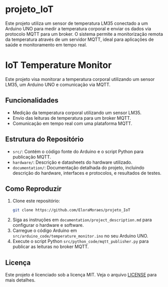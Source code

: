 # projeto_IoT
Este projeto utiliza um sensor de temperatura LM35 conectado a um Arduino UNO para medir a temperatura corporal e enviar os dados via protocolo MQTT para um broker. O sistema permite a monitorização remota da temperatura através de um servidor MQTT, ideal para aplicações de saúde e monitoramento em tempo real.

# IoT Temperature Monitor

Este projeto visa monitorar a temperatura corporal utilizando um sensor LM35, um Arduino UNO e comunicação via MQTT.

## Funcionalidades

- Medição da temperatura corporal utilizando um sensor LM35.
- Envio das leituras de temperatura para um broker MQTT.
- Comunicação em tempo real com uma plataforma MQTT.

## Estrutura do Repositório

- `src/`: Contém o código fonte do Arduino e o script Python para publicação MQTT.
- `hardware/`: Descrição e datasheets do hardware utilizado.
- `documentation/`: Documentação detalhada do projeto, incluindo descrição do hardware, interfaces e protocolos, e resultados de testes.

## Como Reproduzir

1. Clone este repositório:
    ```bash
    git clone https://github.com/EloraMoraes/projeto_IoT
    ```
2. Siga as instruções em `documentation/project_description.md` para configurar o hardware e software.
3. Carregue o código Arduino em `src/arduino_code/temperature_monitor.ino` no seu Arduino UNO.
4. Execute o script Python `src/python_code/mqtt_publisher.py` para publicar as leituras no broker MQTT.

## Licença

Este projeto é licenciado sob a licença MIT. Veja o arquivo [LICENSE](LICENSE) para mais detalhes.
